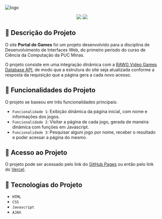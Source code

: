 ![logo](https://user-images.githubusercontent.com/110415518/203441514-00cd8ee3-aa9d-4b46-a04f-a72525acc749.png)

<p align="center">
<img src="https://img.shields.io/badge/status-concluido-green"/>
<img src="https://img.shields.io/badge/versao-1.0.0-blue"/>
</p>

## :pencil: Descrição do Projeto

O site **Portal de Games** foi um projeto desenvolvido para a disciplina de Desenvolvimento de Interfaces Web, do primeiro período do curso de Ciência da Computação da PUC Minas.

O projeto consiste em uma integração dinâmica com a [RAWG Video Games Database API](https://rawg.io/apidocs), de modo que a estrutura do site seja atualizada conforme a resposta da requisição que a página gera a cada novo acesso.


## :wrench: Funcionalidades do Projeto

O projeto se baseou em três funcionalidades principais:

- `Funcionalidade 1`: Exibição dinâmica da página inicial, com nome e informações dos jogos.
- `Funcionalidade 2`: Visitar a página de cada jogo, gerada de maneira dinâmica com funções em Javascript.
- `Funcionalidade 3`: Pesquisar algum jogo por nome, receber o resultado e poder acessar a página do mesmo.


## :open_file_folder: Acesso ao Projeto

O projeto pode ser acessado pelo link do [GitHub Pages](https://pmboscatti.github.io/portal-de-games-api/) ou então pelo link do [Vercel](https://portal-de-games-api.vercel.app/index.html).


## :hammer: Tecnologias do Projeto

- `HTML`
- `CSS`
- `Javascript`
- `AJAX`
